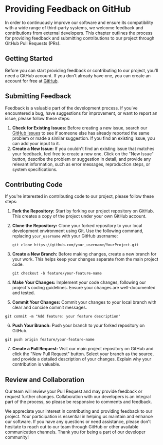# Providing Feedback on GitHub

In order to continuously improve our software and ensure its compatibility with a wide range of third-party systems, we welcome feedback and contributions from external developers. This chapter outlines the process for providing feedback and submitting contributions to our project through GitHub Pull Requests (PRs).

## Getting Started

Before you can start providing feedback or contributing to our project, you'll need a GitHub account. If you don't already have one, you can create an account for free at [GitHub](https://github.com/join).

## Submitting Feedback

Feedback is a valuable part of the development process. If you've encountered a bug, have suggestions for improvement, or want to report an issue, please follow these steps:

1. **Check for Existing Issues:** Before creating a new issue, search our [GitHub Issues](https://github.com/YourOrganization/YourProject/issues) to see if someone else has already reported the same problem or made a similar suggestion. If you find an existing issue, you can add your input to it.
2. **Create a New Issue:** If you couldn't find an existing issue that matches your feedback, feel free to create a new one. Click on the "New Issue" button, describe the problem or suggestion in detail, and provide any relevant information, such as error messages, reproduction steps, or system specifications.

## Contributing Code

If you're interested in contributing code to our project, please follow these steps:

1. **Fork the Repository:** Start by forking our project repository on GitHub. This creates a copy of the project under your own GitHub account.
2. **Clone the Repository:** Clone your forked repository to your local development environment using Git. Use the following command, replacing `your_username` with your GitHub username:

   ```shell
   git clone https://github.com/your_username/YourProject.git
   ```
3. **Create a New Branch:** Before making changes, create a new branch for your work. This helps keep your changes separate from the main project code.

   ```
   git checkout -b feature/your-feature-name
   ```
4. **Make Your Changes:** Implement your code changes, following our project's coding guidelines. Ensure your changes are well-documented and tested.
5. **Commit Your Changes:** Commit your changes to your local branch with clear and concise commit messages.

```
git commit -m "Add feature: your feature description"
```

6. **Push Your Branch:** Push your branch to your forked repository on GitHub.

```
git push origin feature/your-feature-name
```

7. **Create a Pull Request:** Visit our main project repository on GitHub and click the "New Pull Request" button. Select your branch as the source, and provide a detailed description of your changes. Explain why your contribution is valuable.

## Review and Collaboration

Our team will review your Pull Request and may provide feedback or request further changes. Collaboration with our developers is an integral part of the process, so please be responsive to comments and feedback.

We appreciate your interest in contributing and providing feedback to our project. Your participation is essential in helping us maintain and enhance our software. If you have any questions or need assistance, please don't hesitate to reach out to our team through GitHub or other available communication channels. Thank you for being a part of our developer community!
